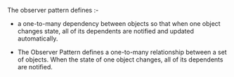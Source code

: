 The observer pattern defines :-

* a one-to-many dependency between objects so that when
    one object changes state, all of its dependents are notified and updated automatically.



* The Observer Pattern defines a one-to-many relationship between a set of objects.
    When the state of one object changes, all of its dependents are notified.